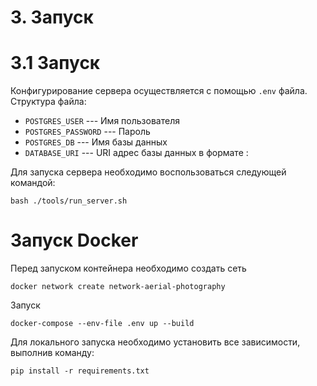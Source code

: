# 3. Запуск

# 3.1 Запуск

Конфигурирование сервера осуществляется с помощью `.env` файла.
Структура файла:

- `POSTGRES_USER` --- Имя пользователя
- `POSTGRES_PASSWORD` --- Пароль
- `POSTGRES_DB` --- Имя базы данных
- `DATABASE_URI` --- URI адрес базы данных в формате <HOST>:<PORT>

Для запуска сервера необходимо воспользоваться следующей командой:

```commandline
bash ./tools/run_server.sh
```

# Запуск Docker

Перед запуском контейнера необходимо создать сеть
```
docker network create network-aerial-photography
```
Запуск
```
docker-compose --env-file .env up --build
```

Для локального запуска необходимо установить все зависимости, выполнив команду:

```commandline
pip install -r requirements.txt
```